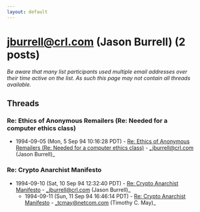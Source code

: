 ```yaml
---
layout: default
---
```


# jburrell@crl.com (Jason Burrell) (2 posts)

_Be aware that many list participants used multiple email addresses over their time active on the list. As such this page may not contain all threads available._

## Threads

### Re: Ethics of Anonymous Remailers (Re: Needed for a computer ethics class)
+ 1994-09-05 (Mon, 5 Sep 94 10:16:28 PDT) - [Re: Ethics of Anonymous Remailers (Re: Needed for a computer ethics class)](/archive/1994/09/5d9a67ba3888bb37a45f4d19cd6b82c582bf7d839905e81e939ce8a523025c49) - _jburrell@crl.com (Jason Burrell)_

### Re: Crypto Anarchist Manifesto
+ 1994-09-10 (Sat, 10 Sep 94 12:32:40 PDT) - [Re: Crypto Anarchist Manifesto](/archive/1994/09/d92f6b0a6fd3092a34fc1299d6a5749df3652cb5e9caa67432f3a002be5e5504) - _jburrell@crl.com (Jason Burrell)_
  + 1994-09-11 (Sun, 11 Sep 94 16:46:14 PDT) - [Re: Crypto Anarchist Manifesto](/archive/1994/09/b898e56db70cd749df697f1cd63426ad56a050df3c54b0d0a7686dfeeb6c25f8) - _tcmay@netcom.com (Timothy C. May)_

